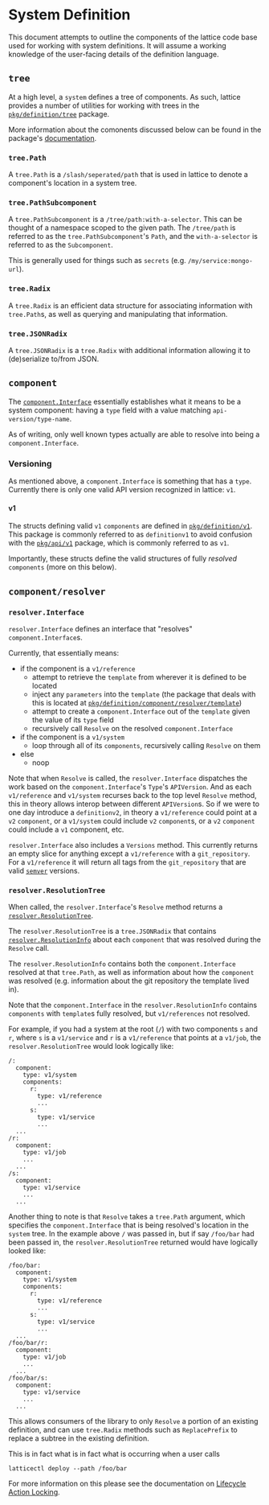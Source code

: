 # System Definition

This document attempts to outline the components of the lattice code base used for working with system definitions. It will assume a working knowledge of the user-facing details of the definition language.

## `tree`

At a high level, a `system` defines a tree of components. As such, lattice provides a number of utilities for working with trees in the [`pkg/definition/tree`](../../../pkg/definition/tree) package.

More information about the comonents discussed below can be found in the package's [documentation](https://godoc.org/github.com/mlab-lattice/lattice/pkg/definition/tree).

### `tree.Path`

A `tree.Path` is a `/slash/seperated/path` that is used in lattice to denote a component's location in a system tree.

### `tree.PathSubcomponent`

A `tree.PathSubcomponent` is a `/tree/path:with-a-selector`. This can be thought of a namespace scoped to the given path. The `/tree/path` is referred to as the `tree.PathSubcomponent`'s `Path`, and the `with-a-selector` is referred to as the `Subcomponent`.

This is generally used for things such as `secrets` (e.g. `/my/service:mongo-url`).

### `tree.Radix`

A `tree.Radix` is an efficient data structure for associating information with `tree.Path`s, as well as querying and manipulating that information.

### `tree.JSONRadix`

A `tree.JSONRadix` is a `tree.Radix` with additional information allowing it to (de)serialize to/from JSON.

## `component`

The [`component.Interface`](../../../pkg/definition/component/interface.go) essentially establishes what it means to be a system component: having a `type` field with a value matching `api-version/type-name`.

As of writing, only well known types actually are able to resolve into being a `component.Interface`.

### Versioning

As mentioned above, a `component.Interface` is something that has a `type`. Currently there is only one valid API version recognized in lattice: `v1`.

#### v1

The structs defining valid `v1` `components` are defined in [`pkg/definition/v1`](../../../pkg/definition/v1). This package is commonly referred to as `definitionv1` to avoid confusion with the [`pkg/api/v1`](../../../pkg/api/v1) package, which is commonly referred to as `v1`.

Importantly, these structs define the valid structures of fully _resolved_ `components` (more on this below).

## `component/resolver`

### `resolver.Interface`

`resolver.Interface` defines an interface that "resolves" `component.Interface`s.

Currently, that essentially means:
- if the component is a `v1/reference`
  - attempt to retrieve the `template` from wherever it is defined to be located
  - inject any `parameters` into the `template` (the package that deals with this is located at [`pkg/definition/component/resolver/template`](../../../pkg/definition/component/resolver/template))
  - attempt to create a `component.Interface` out of the `template` given the value of its `type` field
  - recursively call `Resolve` on the resolved `component.Interface`
- if the component is a `v1/system`
  - loop through all of its `components`, recursively calling `Resolve` on them
- else
  - noop
  
Note that when `Resolve` is called, the `resolver.Interface` dispatches the work based on the `component.Interface`'s `Type`'s `APIVersion`. And as each `v1/reference` and `v1/system` recurses back to the top level `Resolve` method, this in theory allows interop between different `APIVersion`s. So if we were to one day introduce a `definitionv2`, in theory a `v1/reference` could point at a `v2` `component`, or a `v1/system` could include `v2` `component`s, or a `v2` `component` could include a `v1` component, etc.

`resolver.Interface` also includes a `Versions` method. This currently returns an empty slice for anything except a `v1/reference` with a `git_repository`. For a `v1/reference` it will return all tags from the `git_repository` that are valid [`semver`](https://semver.org) versions.

### `resolver.ResolutionTree`

When called, the `resolver.Interface`'s `Resolve` method returns a [`resolver.ResolutionTree`](../../../pkg/definition/component/resolver/resolution_tree.go).

The `resolver.ResolutionTree` is a `tree.JSONRadix` that contains [`resolver.ResolutionInfo`](../../../pkg/definition/component/resolver/resolution_info.go) about each `component` that was resolved during the `Resolve` call.

The `resolver.ResolutionInfo` contains both the `component.Interface` resolved at that `tree.Path`, as well as information about how the `component` was resolved (e.g. information about the git repository the template lived in).

Note that the `component.Interface` in the `resolver.ResolutionInfo` contains `components` with `template`s fully resolved, but `v1/references` not resolved.

For example, if you had a system at the root (`/`) with two components `s` and `r`, where `s` is a `v1/service` and `r` is a `v1/reference` that points at a `v1/job`, the `resolver.ResolutionTree` would look logically like:

```
/:
  component:
    type: v1/system
    components:
      r:
        type: v1/reference
        ...
      s:
        type: v1/service
        ...
  ...
/r:
  component:
    type: v1/job
    ...
  ...
/s:
  component:
    type: v1/service
    ...
  ... 
```

Another thing to note is that `Resolve` takes a `tree.Path` argument, which specifies the `component.Interface` that is being resolved's location in the `system` tree. In the example above `/` was passed in, but if say `/foo/bar` had been passed in, the `resolver.ResolutionTree` returned would have logically looked like:

```
/foo/bar:
  component:
    type: v1/system
    components:
      r:
        type: v1/reference
        ...
      s:
        type: v1/service
        ...
  ...
/foo/bar/r:
  component:
    type: v1/job
    ...
  ...
/foo/bar/s:
  component:
    type: v1/service
    ...
  ... 
```

This allows consumers of the library to only `Resolve` a portion of an existing definition, and can use `tree.Radix` methods such as `ReplacePrefix` to replace a subtree in the existing definition.

This is in fact what is in fact what is occurring when a user calls

```
latticectl deploy --path /foo/bar
```

For more information on this please see the documentation on [Lifecycle Action Locking](lifecycle/system.md#lifecycle-action-locking).
